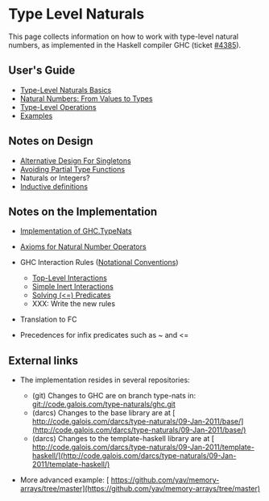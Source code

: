 # Type Level Naturals


This page collects information on how to work with type-level natural numbers, as implemented in the Haskell compiler GHC (ticket [\#4385](https://gitlab.haskell.org//ghc/ghc/issues/4385)).

## User's Guide

- [Type-Level Naturals Basics](type-nats/basics)
- [Natural Numbers: From Values to Types](type-nats/naturals)
- [Type-Level Operations](type-nats/operations)
- [Examples](type-nats/examples)

## Notes on Design

- [Alternative Design For Singletons](type-nats/alternative-singletons)
- [Avoiding Partial Type Functions](type-nats/avoiding-partial-type-functions)
- Naturals or Integers?
- [Inductive definitions](type-nats/inductive-definitions)

## Notes on the Implementation

- [Implementation of GHC.TypeNats](type-nats/implementation)
- [Axioms for Natural Number Operators](type-nats/axioms)
- GHC Interaction Rules ([Notational Conventions](type-nats/rule-notation))

  - [Top-Level Interactions](type-nats/interact1)
  - [Simple Inert Interactions](type-nats/interact2)
  - [Solving (\<=) Predicates](type-nats/leq)
  - XXX: Write the new rules
- Translation to FC
- Precedences for infix predicates such as \~ and \<=

## External links

- The implementation resides in several repositories:

  - (git) Changes to GHC are on branch type-nats in: [ git://code.galois.com/type-naturals/ghc.git](git://code.galois.com/type-naturals/ghc.git)
  - (darcs) Changes to the base library are at [ http://code.galois.com/darcs/type-naturals/09-Jan-2011/base/](http://code.galois.com/darcs/type-naturals/09-Jan-2011/base/)
  - (darcs) Changes to the template-haskell library are at [ http://code.galois.com/darcs/type-naturals/09-Jan-2011/template-haskell/](http://code.galois.com/darcs/type-naturals/09-Jan-2011/template-haskell/)

- More advanced example: [ https://github.com/yav/memory-arrays/tree/master](https://github.com/yav/memory-arrays/tree/master)